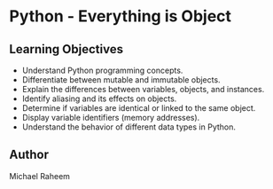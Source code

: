 # Python - Everything is Object

## Learning Objectives

- Understand Python programming concepts.
- Differentiate between mutable and immutable objects.
- Explain the differences between variables, objects, and instances.
- Identify aliasing and its effects on objects.
- Determine if variables are identical or linked to the same object.
- Display variable identifiers (memory addresses).
- Understand the behavior of different data types in Python.

## Author

Michael Raheem
